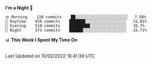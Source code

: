 <!--START_SECTION:waka-->
**I'm a Night 🦉** 

```text
🌞 Morning    110 commits    ██░░░░░░░░░░░░░░░░░░░░░░░   7.58% 
🌆 Daytime    450 commits    ███████░░░░░░░░░░░░░░░░░░   31.01% 
🌃 Evening    518 commits    █████████░░░░░░░░░░░░░░░░   35.7% 
🌙 Night      373 commits    ██████░░░░░░░░░░░░░░░░░░░   25.71%

```


📊 **This Week I Spent My Time On** 

```text
```


 Last Updated on 10/02/2022 18:41:39 UTC
<!--END_SECTION:waka-->
